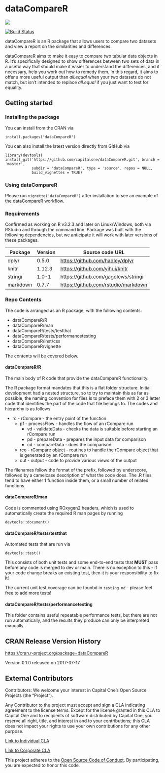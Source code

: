 # dataCompareR
[![](http://cranlogs.r-pkg.org/badges/dataCompareR)](http://cran.rstudio.com/web/packages/dataCompareR/index.html)

[![Build Status](https://travis-ci.org/KrishanBhasin/dataCompareR.svg?branch=feature%2Ftravis-ci)](https://travis-ci.org/KrishanBhasin/dataCompareR)

dataCompareR is an R package that allows users to compare two datasets and view a report on the similarities and differences. 

dataCompareR aims to make it easy to compare two tabular data objects in R. It’s specifically designed to show differences between two sets of data in a useful way that should make it easier to understand the differences, and if necessary, help you work out how to remedy them. In this regard, it aims to offer a more useful output than *all.equal* when your two datasets do not match, but isn’t intended to replace *all.equal* if you just want to test for equality.

## Getting started

### Installing the package

You can install from the CRAN via 

```{r}
install.packages("dataCompareR")
```

You can also install the latest version directly from GitHub via


```{r}
library(devtools)
install_git('https://github.com/capitalone/dataCompareR.git', branch = 'master',
            subdir = 'dataCompareR', type = 'source', repos = NULL,
            build_vignettes = TRUE)
```

### Using dataCompareR

Please run `vignette('dataCompareR')` after installation to see an example of the dataCompareR workflow.

### Requirements

Confirmed as working on R v3.2.3 and later on Linux/Windows, both via RStudio and through the command line.
Package was built with the following dependencies, but we anticipate it will work with later versions of these packages.

| Package|Version|Source code URL|
| ---|---|--- |
|dplyr|	0.5.0|	https://github.com/hadley/dplyr |
|knitr|	1.12.3|	https://github.com/yihui/knitr |
|stringi|	1.0-1|	https://github.com/gagolews/stringi |
|markdown|0.7.7|	https://github.com/rstudio/markdown |


### Repo Contents 

The code is arranged as an R package, with the following contents:

- dataCompareR/R
- dataCompareR/man
- dataCompareR/tests/testthat
- dataCompareR/tests/performancetesting
- dataCompareR/inst/css
- dataCompareR/vignette

The contents will be covered below.

#### dataCompareR/R

The main body of R code that provide the dataCompareR functionality.

The R package format mandates that this is a flat folder structure. Initial development had a nested structure, so to try to maintain this as far as possible, the naming convention for files is to preface them with 2 or 3 letter code that identifies the part of the code that file belongs to. The codes and hierarchy is as follows

- rc - rCompare - the entry point of the function
    - pf - processFlow - handles the flow of an rCompare run
        - vd - validateData - checks the data is suitable before starting an rCompare run
        - pd - prepareData - prepares the input data for comparison
        - cd - compareData - does the comparison
    - rco - rCompare object - routines to handle the rCompare object that is generated by an rCompare run
    - out - output - code to provide various views of the output

The filenames follow the format of the prefix, followed by underscore, followed by a camelcase description of what the code does. The .R files tend to have either 1 function inside them, or a small number of related functions.

#### dataCompareR/man 

Code is commented using ROxygen2 headers, which is used to automatically create the required R man pages by running

``devtools::document()``

#### dataCompareR/tests/testthat

Automated tests that are run via

``devtools::test()``

This consists of both unit tests and some end-to-end tests that **MUST** pass before any code is merged to dev or main. There is no exception to this - if your code change breaks an existing test, then it is your responsibility to fix it! 

The current unit test coverage can be founbd in `testing.md` -  please feel free to add more tests!

#### dataCompareR/tests/performancetesting

This folder contains useful repeatable performance tests, but there are not run automatically, and the results they produce can only be interpreted manually.

## CRAN Release Version History

https://cran.r-project.org/package=dataCompareR

Version 0.1.0 released on 2017-07-17

## External Contributors

Contributors: We welcome your interest in Capital One’s Open Source Projects (the “Project”). 

Any Contributor to the project must accept and sign a CLA indicating agreement to the license terms. Except for the license granted in this CLA to Capital One and to recipients of software distributed by Capital One, you reserve all right, title, and interest in and to your contributions; this CLA does not impact your rights to use your own contributions for any other purpose. 

[Link to Individual CLA](https://docs.google.com/forms/d/19LpBBjykHPox18vrZvBbZUcK6gQTj7qv1O5hCduAZFU/viewform)

[Link to Corporate CLA ](https://docs.google.com/forms/d/e/1FAIpQLSeAbobIPLCVZD_ccgtMWBDAcN68oqbAJBQyDTSAQ1AkYuCp_g/viewform)

This project adheres to the [Open Source Code of Conduct](https://developer.capitalone.com/single/code-of-conduct/). By participating, you are expected to honor this code. 
